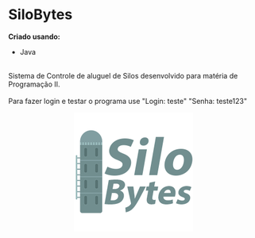 # SiloBytes

**Criado usando:**
  - Java
<br/>
Sistema de Controle de aluguel de Silos desenvolvido para matéria de Programação II.
<br/>
<br/>
Para fazer login e testar o programa use "Login: teste" "Senha: teste123"

<p align="center">
  <img src="SiloBytes/src/img/Logo350px.png"/><br/>
</p>
